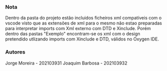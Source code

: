 ### Nota
Dentro da pasta do projeto estão incluidos ficheiros xml compatíveis com o vscode
visto que as extensões de xml para o mesmo não estao preparadas para interpretar imports
com Xml externo com DTD e Xinclude. Porém dentro das pastas "Exemplo" encontram-se os xml
com o design pretendido utlizando imports com Xinclude e DTD, válidos no Oxygen IDE.


### Autores
Jorge Moreira - 202103931
Joaquim Barbosa - 202103932
